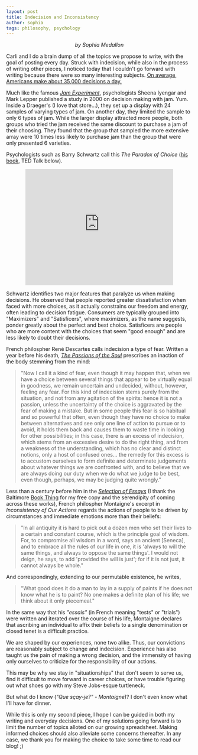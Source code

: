 ```yaml
---
layout: post
title: Indecision and Inconsistency
author: sophia
tags: philosophy, psychology
---
```


<p style='text-align: center;'><i>by Sophia Medallon</i></p>

Carli and I do a brain dump of all the topics we propose to write, with the goal of posting every day. Struck with indecision, while also in the process of writing other pieces, I noticed today that I couldn't go forward with writing because there were so many interesting subjects. [On average, Americans make about 35,000 decisions a day.](https://go.roberts.edu/leadingedge/the-great-choices-of-strategic-leaders)

Much like the famous [*Jam Experiment*](https://faculty.washington.edu/jdb/345/345%20Articles/Iyengar%20%26%20Lepper%20(2000).pdf), psychologists Sheena Iyengar and Mark Lepper published a study in 2000 on decision making with jam. Yum. Inside a Draeger's (I love that store...), they set up a display with 24 samples of varying types of jam. On another day, they limited the sample to only 6 types of jam. While the larger display attracted more people, both groups who tried the jam received the same discount to purchase a jam of their choosing. They found that the group that sampled the more extensive array were 10 times less likely to purchase jam than the group that were only presented 6 varieties. 

Psychologists such as Barry Schwartz call this *The Paradox of Choice* ([his book](https://www.harpercollins.com/products/the-paradox-of-choice-barry-schwartz?variant=32207920234530), TED Talk below).

<p style='text-align: center;'><iframe width="400" height="315" src="https://www.youtube.com/embed/VO6XEQIsCoM" frameborder="0" allow="autoplay; encrypted-media" allowfullscreen></iframe></p>

Schwartz identifies two major features that paralyze us when making decisions. He observed that people reported greater dissatisfaction when faced with more choices, as it actually constrains our freedom and energy, often leading to decision fatigue. Consumers are typically grouped into "Maximizers" and "Satisficers", where maximizers, as the name suggests, ponder greatly about the perfect and best choice. Satisficers are people who are more content with the choices that seem "good enough" and are less likely to doubt their decisions. 

French philospher René Descartes calls indecision a type of fear. Written a year before his death, [*The Passions of the Soul*](https://www.cambridge.org/core/books/abs/cambridge-descartes-lexicon/passions-of-the-soul/3615320CB4A58B7F1FE363EAAA34869D) prescribes an inaction of the body stemming from the mind:

> "Now I call it a kind of fear, even though it may happen that, when we have a choice between several things that appear to be virtually equal in goodness, we remain uncertain and undecided, without, however, feeling any fear. For this kind of indecision stems purely from the situation, and not from any agitation of the spirits: hence it is not a passion, unless the uncertainty of the choice is aggravated by the fear of making a mistake. But in some people this fear is so habitual and so powerful that often, even though they have no choice to make between alternatives and see only one line of action to pursue or to avoid, it holds them back and causes them to waste time in looking for other possibilities; in this case, there is an excess of indecision, which stems from an excessive desire to do the right thing, and from a weakness of the understanding, which has no clear and distinct notions, only a host of confused ones... the remedy for this excess is to accustom ourselves to form definite and determinate judgements about whatever things we are confronted with, and to believe that we are always doing our duty when we do what we judge to be best, even though, perhaps, we may be judging quite wrongly." 

Less than a century before him in the [*Selection of Essays*](https://www.gutenberg.org/files/3600/3600-h/3600-h.htm) (I thank the Baltimore [Book Thing](https://bookthing.org) for my free copy and the serendipity of coming across these works), French philospher Montaigne's excerpt in *Inconsistency of Our Actions* regards the actions of people to be driven by circumstances and immediate emotions more than their beliefs:

> "In all antiquity it is hard to pick out a dozen men who set their lives to a certain and constant course, which is the principle goal of wisdom. For, to compromise all wisdom in a word, says an ancient [Seneca], and to embrace all the rules of our life in one, it is 'always to will the same things, and always to oppose the same things'. I would not deign, he says, to add 'provided the will is just'; for if it is not just, it cannot always be whole."

And correspondingly, extending to our permutable existence, he writes,

> "What good does it do a man to lay in a supply of paints if he does not know what he is to paint? No one makes a definite plan of his life; we think about it only piecemeal."

In the same way that his *"essais"* (in French meaning "tests" or "trials") were written and iterated over the course of his life, Montaigne declares that ascribing an individual to affix their beliefs to a single denomination or closed tenet is a difficult practice.

We are shaped by our experiences, none two alike. Thus, our convictions are reasonably subject to change and indecision. Experience has also taught us the pain of making a wrong decision, and the immensity of having only ourselves to criticize for the responsibility of our actions. 

This may be why we stay in "situationships" that don't seem to serve us, find it difficult to move forward in career choices, or have trouble figuring out what shoes go with my Steve Jobs-esque turtleneck. 

But what do I know (*"Que sçay-je?" - Montaigne*)? I don't even know what I'll have for dinner.

While this is only my second piece, I hope I can be guided in both my writing and everyday decisions. One of my solutions going forward is to limit the number of topics alloted on our growing spreadsheet. Making informed choices should also alleviate some concerns thereafter. In any case, we thank you for making the choice to take some time to read our blog! ;)
